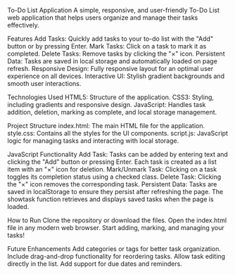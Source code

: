 To-Do List Application
A simple, responsive, and user-friendly To-Do List web application that helps users organize and manage their tasks effectively.

Features
Add Tasks: Quickly add tasks to your to-do list with the "Add" button or by pressing Enter.
Mark Tasks: Click on a task to mark it as completed.
Delete Tasks: Remove tasks by clicking the "×" icon.
Persistent Data: Tasks are saved in local storage and automatically loaded on page refresh.
Responsive Design: Fully responsive layout for an optimal user experience on all devices.
Interactive UI: Stylish gradient backgrounds and smooth user interactions.

Technologies Used
HTML5: Structure of the application.
CSS3: Styling, including gradients and responsive design.
JavaScript: Handles task addition, deletion, marking as complete, and local storage management.

Project Structure
index.html: The main HTML file for the application.
style.css: Contains all the styles for the UI components.
script.js: JavaScript logic for managing tasks and interacting with local storage.

JavaScript Functionality
Add Task:
Tasks can be added by entering text and clicking the "Add" button or pressing Enter.
Each task is created as a list item with an "×" icon for deletion.
Mark/Unmark Task:
Clicking on a task toggles its completion status using a checked class.
Delete Task:
Clicking the "×" icon removes the corresponding task.
Persistent Data:
Tasks are saved in localStorage to ensure they persist after refreshing the page.
The showtask function retrieves and displays saved tasks when the page is loaded.

How to Run
Clone the repository or download the files.
Open the index.html file in any modern web browser.
Start adding, marking, and managing your tasks!

Future Enhancements
Add categories or tags for better task organization.
Include drag-and-drop functionality for reordering tasks.
Allow task editing directly in the list.
Add support for due dates and reminders.
